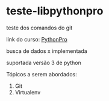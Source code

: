 # teste-libpythonpro
teste dos comandos do git

link do curso: [PythonPro](https://www.google.com/)

busca de dados x implementada

suportada versão 3 de python

Tópicos a serem abordados:
1. Git
2. Virtualenv
